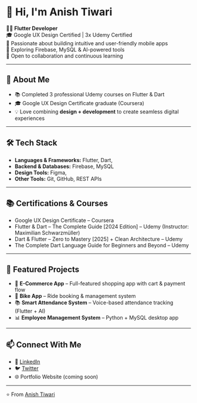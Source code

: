 # 👋 Hi, I'm Anish Tiwari  

👨‍💻 **Flutter Developer**   
🎓 Google UX Design Certified | 3x Udemy Certified  
📱 Passionate about building intuitive and user-friendly mobile apps  
🌱 Exploring Firebase, MySQL & AI-powered tools  
🤝 Open to collaboration and continuous learning  

---

## 🚀 About Me    
 - 📚 Completed 3 professional Udemy courses on Flutter & Dart
 - 🎓 Google UX Design Certificate graduate (Coursera)  
- 💡 Love combining **design + development** to create seamless digital experiences  

---

## 🛠️ Tech Stack  
- **Languages & Frameworks:** Flutter, Dart,  
- **Backend & Databases:** Firebase, MySQL  
- **Design Tools:** Figma,   
- **Other Tools:** Git, GitHub, REST APIs  

---

## 📚 Certifications & Courses  
- Google UX Design Certificate – Coursera  
- Flutter & Dart – The Complete Guide [2024 Edition] – Udemy (Instructor: Maximilian Schwarzmüller)  
- Dart & Flutter – Zero to Mastery [2025] + Clean Architecture – Udemy  
- The Complete Dart Language Guide for Beginners and Beyond – Udemy  

---

## 📂 Featured Projects  
- 🛒 **E-Commerce App** – Full-featured shopping app with cart & payment flow  
- 🚴 **Bike App** – Ride booking & management system  
- 📚 **Smart Attendance System** – Voice-based attendance tracking (Flutter + AI)  
- 📊 **Employee Management System** – Python + MySQL desktop app  

---

## 📫 Connect With Me  
- 💼 [LinkedIn](https://linkedin.com/)  
- 🐦 [Twitter](https://twitter.com/)  
- 🌐 Portfolio Website (coming soon)  

---
⭐️ From [Anish Tiwari](https://github.com/AnishTiwari5077)
